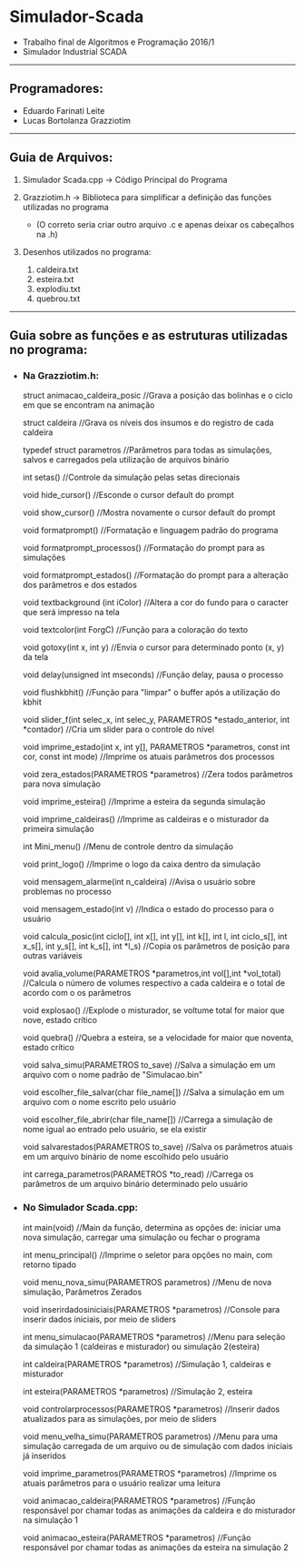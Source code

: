 # Simulador-Scada
- Trabalho final de Algoritmos e Programação 2016/1
- Simulador Industrial SCADA
-----------------------------------
## Programadores:
- Eduardo Farinati Leite
- Lucas Bortolanza Grazziotim
-----------------------------------

## Guia de Arquivos:

1. Simulador Scada.cpp -> Código Principal do Programa
2. Grazziotim.h -> Biblioteca para simplificar a definição das funções utilizadas no programa
    * (O correto seria criar outro arquivo .c e apenas deixar os cabeçalhos na .h)

3. Desenhos utilizados no programa:
    1. caldeira.txt
    2. esteira.txt
    3. explodiu.txt
    4. quebrou.txt
-----------------------------------

## Guia sobre as funções e as estruturas utilizadas no programa:


* ### Na Grazziotim.h:
    struct animacao_caldeira_posic
        //Grava a posição das bolinhas e o ciclo em que se encontram na animação
	
    struct caldeira
	//Grava os níveis dos insumos e do registro de cada caldeira

    typedef struct parametros
	//Parâmetros para todas as simulações, salvos e carregados pela utilização de arquivos binário

    int setas()
	//Controle da simulação pelas setas direcionais

    void hide_cursor()
	//Esconde o cursor default do prompt

    void show_cursor()
	//Mostra novamente o cursor default do prompt

    void formatprompt()
	//Formatação e linguagem padrão do programa

    void formatprompt_processos()
	//Formatação do prompt para as simulações

    void formatprompt_estados()
	//Formatação do prompt para a alteração dos parâmetros e dos estados

    void textbackground (int iColor)
	//Altera a cor do fundo para o caracter que será impresso na tela

    void textcolor(int ForgC)
	//Função para a coloração do texto

    void gotoxy(int x, int y) 
	//Envia o cursor para determinado ponto (x, y) da tela

    void delay(unsigned int mseconds)
	//Função delay, pausa o processo

    void flushkbhit()
	//Função para "limpar" o buffer após a utilização do kbhit

    void slider_f(int selec_x, int selec_y, PARAMETROS *estado_anterior, int *contador)
	//Cria um slider para o controle do nível

    void imprime_estado(int x, int y[], PARAMETROS *parametros, const int cor, const int mode)
	//Imprime os atuais parâmetros dos processos

    void zera_estados(PARAMETROS *parametros)
	//Zera todos parâmetros para nova simulação

    void imprime_esteira()
	//Imprime a esteira da segunda simulação

    void imprime_caldeiras()
	//Imprime as caldeiras e o misturador da primeira simulação

    int Mini_menu()
	//Menu de controle dentro da simulação

    void print_logo()
	//Imprime o logo da caixa dentro da simulação

    void mensagem_alarme(int n_caldeira)
	//Avisa o usuário sobre problemas no processo

    void mensagem_estado(int v)
	//Indica o estado do processo para o usuário

    void calcula_posic(int ciclo[], int x[], int y[], int k[], int l, int ciclo_s[], int x_s[], int y_s[], int k_s[], int *l_s)
	//Copia os parâmetros de posição para outras variáveis

    void avalia_volume(PARAMETROS *parametros,int vol[],int *vol_total)
	//Calcula o número de volumes respectivo a cada caldeira e o total de acordo com o os parâmetros

    void explosao()
	//Explode o misturador, se voltume total for maior que nove, estado crítico

    void quebra()
	//Quebra a esteira, se a velocidade for maior que noventa, estado crítico

    void salva_simu(PARAMETROS to_save)
	//Salva a simulação em um arquivo com o nome padrão de "Simulacao.bin"

    void escolher_file_salvar(char file_name[])
	//Salva a simulação em um arquivo com o nome escrito pelo usuário

    void escolher_file_abrir(char file_name[])
	//Carrega a simulação de nome igual ao entrado pelo usuário, se ela existir

    void salvarestados(PARAMETROS to_save)
	//Salva os parâmetros atuais em um arquivo binário de nome escolhido pelo usuário

    int carrega_parametros(PARAMETROS *to_read)
	//Carrega os parâmetros de um arquivo binário determinado pelo usuário


* ### No Simulador Scada.cpp:

    int main(void)
        //Main da função, determina as opções de: iniciar uma nova simulação, carregar uma simulação ou fechar o programa

    int menu_principal()
	//Imprime o seletor para opções no main, com retorno tipado

    void menu_nova_simu(PARAMETROS parametros)
	//Menu de nova simulação, Parâmetros Zerados

    void inserirdadosiniciais(PARAMETROS *parametros)
	//Console para inserir dados iniciais, por meio de sliders

    int menu_simulacao(PARAMETROS *parametros) 
	//Menu para seleção da simulação 1 (caldeiras e misturador) ou simulação 2(esteira)

    int caldeira(PARAMETROS *parametros)
	//Simulação 1, caldeiras e misturador

    int esteira(PARAMETROS *parametros)
	//Simulação 2, esteira

    void controlarprocessos(PARAMETROS *parametros)
	//Inserir dados atualizados para as simulações, por meio de sliders

    void menu_velha_simu(PARAMETROS parametros)
	//Menu para uma simulação carregada de um arquivo ou de simulação com dados iniciais já inseridos

    void imprime_parametros(PARAMETROS *parametros)
	//Imprime os atuais parâmetros para o usuário realizar uma leitura

    void animacao_caldeira(PARAMETROS *parametros)
	//Função responsável por chamar todas as animações da caldeira e do misturador na simulação 1

    void animacao_esteira(PARAMETROS *parametros)
	//Função responsável por chamar todas as animações da esteira na simulação 2
